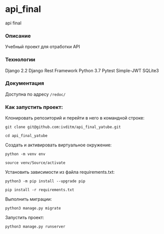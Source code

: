 # api_final
api final

### Описание
Учебный проект для отработки API

### Технологии
Django 2.2
Django Rest Framework
Python 3.7
Pytest
Simple-JWT
SQLite3

### Документация
Доступна по адресу ```/redoc/```

### Как запустить проект:

Клонировать репозиторий и перейти в него в командной строке:

```
git clone git@github.com:ivditm/api_final_yatube.git
```

```
cd api_final_yatube
```

Cоздать и активировать виртуальное окружение:

```
python -m venv env
```

```
source venv/Source/activate
```

Установить зависимости из файла requirements.txt:

```
python3 -m pip install --upgrade pip
```

```
pip install -r requirements.txt
```

Выполнить миграции:

```
python3 manage.py migrate
```

Запустить проект:

```
python3 manage.py runserver
```
